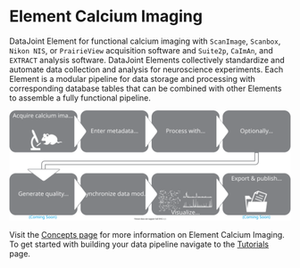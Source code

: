 # Element Calcium Imaging

DataJoint Element for functional calcium imaging with `ScanImage`, `Scanbox`,
`Nikon NIS`, or `PrairieView` acquisition software and `Suite2p`, `CaImAn`, and
`EXTRACT` analysis software. DataJoint Elements collectively standardize and automate
data collection and analysis for neuroscience experiments. Each Element is a modular
pipeline for data storage and processing with corresponding database tables that can be
combined with other Elements to assemble a fully functional pipeline.

![diagram](https://raw.githubusercontent.com/datajoint/element-calcium-imaging/main/images/diagram_flowchart.svg)

Visit the [Concepts page](./concepts.md) for more information on Element Calcium Imaging.
To get started with building your data pipeline navigate to the
[Tutorials](./tutorials/index.md) page.
